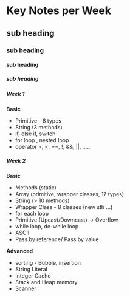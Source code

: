 # Key Notes per Week
## sub heading
### sub heading
#### sub heading
##### sub heading

##### Week 1
**Basic**
- Primitive - 8 types
- String (3 methods)
- if, else if, switch
- for loop , nested loop
- operator >, <, ==, !, &&, ||, .....

##### Week 2
**Basic**
- Methods (static)
- Array (primitive, wrapper classes, 17 types)
- String (> 10 methods)
- Wrapper Class - 8 classes (new sth ...)
- for each loop
- Primitive (Upcast/Downcast) -> Overflow
- while loop, do-while loop
- ASCII
- Pass by reference/ Pass by value

**Advanced**
- sorting - Bubble, insertion
- String Literal
- Integer Cache
- Stack and Heap memory
- Scanner